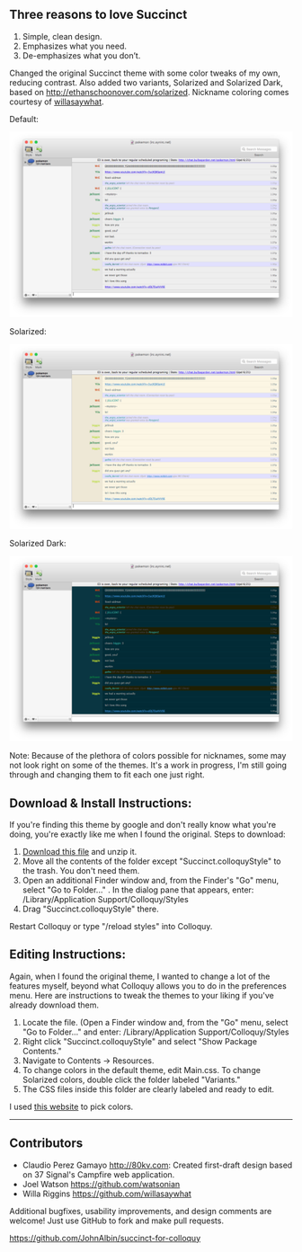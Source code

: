 Three reasons to love Succinct
-------------------------------

1. Simple, clean design.
2. Emphasizes what you need.
3. De-emphasizes what you don’t.

Changed the original Succinct theme with some color tweaks of my own, reducing contrast. Also
added two variants, Solarized and Solarized Dark, based on http://ethanschoonover.com/solarized.
Nickname coloring comes courtesy of [willasaywhat](https://github.com/willasaywhat).

Default:

![Screehnshot](Default.png)

Solarized:

![Screenshot](Solarized.png)

Solarized Dark:

![Screenshot](Dark.png)

Note: Because of the plethora of colors possible for nicknames, some may not look right
on some of the themes. It's a work in progress, I'm still going through and changing them
to fit each one just right.

Download & Install Instructions:
--------------------------------

If you're finding this theme by google and don't really know what you're doing, you're
exactly like me when I found the original. Steps to download:

1. [Download this file](https://github.com/TempSpas/succinct-for-colloquy/archive/master.zip) and unzip it.
2. Move all the contents of the folder except "Succinct.colloquyStyle" to the trash. You don't
need them. 
3. Open an additional Finder window and, from the Finder's "Go" menu, select
   "Go to Folder..." . In the dialog pane that appears, enter:
     /Library/Application Support/Colloquy/Styles
4. Drag "Succinct.colloquyStyle" there.

Restart Colloquy or type "/reload styles" into Colloquy.

Editing Instructions:
---------------------

Again, when I found the original theme, I wanted to change a lot of the features myself,
beyond what Colloquy allows you to do in the preferences menu. Here are instructions to tweak
the themes to your liking if you've already download them.

1. Locate the file. (Open a Finder window and, from the "Go" menu, select "Go to Folder..."
and enter: /Library/Application Support/Colloquy/Styles
2. Right click "Succinct.colloquyStyle" and select "Show Package Contents."
3. Navigate to Contents -> Resources.
4. To change colors in the default theme, edit Main.css. To change Solarized colors, double click
the folder labeled "Variants."
5. The CSS files inside this folder are clearly labeled and ready to edit.

I used [this website](http://www.w3schools.com/tags/ref_colorpicker.asp) to pick colors.

----------------

Contributors
------------

* Claudio Perez Gamayo <http://80kv.com>: Created first-draft design based on 37
  Signal's Campfire web application.
* Joel Watson <https://github.com/watsonian>
* Willa Riggins <https://github.com/willasaywhat>

Additional bugfixes, usability improvements, and design comments are welcome!
Just use GitHub to fork and make pull requests.

<https://github.com/JohnAlbin/succinct-for-colloquy>
